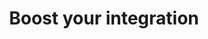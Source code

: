 ---
title: 'Boost your integration'
breadcrumb_title: "Boost your integration"
layout: 'block'
meta_title: 'Boost your integration - MultiSafepay Docs'
meta_description: "Sign up. Build and test your payments integration. Explore our products and services. Use our API Reference, SDKs, and wrappers. Get support."
logo: '/svgs/MSP Control.svg'
short_description: 'Boost your sales with branded communication and payment reminders.'
weight: 60
---